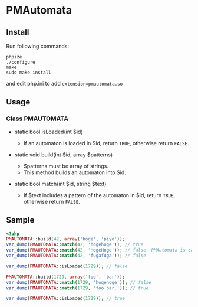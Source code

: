 # PMAutomata

## Install

Run following commands:
~~~
phpize
./configure
make
sudo make install
~~~

and edit php.ini to add `extension=pmautomata.so`

## Usage

### Class PMAUTOMATA

 * static bool isLoaded(int $id)
   * If an automaton is loaded in $id, return `TRUE`, otherwise return `FALSE`.

 * static void build(int $id, array $patterns)
   * $patterns must be array of strings.
   * This method builds an automaton into $id.

 * static bool match(int $id, string $text)
   * If $text includes a pattern of the automaton in $id, return `TRUE`, otherwise return `FALSE`.

## Sample

```php
<?php
PMAUTOMATA::build(42, array('hoge', 'piyo'));
var_dump(PMAUTOMATA::match(42, 'hogehoge')); // true
var_dump(PMAUTOMATA::match(42, 'HogeHoge')); // false, PMAutomata is case-sensitive.
var_dump(PMAUTOMATA::match(42, 'fugafuga')); // false

var_dump(PMAUTOMATA::isLoaded(1729)); // false

PMAUTOMATA::build(1729, array('foo', 'bar'));
var_dump(PMAUTOMATA::match(1729, 'hogehoge')); // false
var_dump(PMAUTOMATA::match(1729, 'foo bar.')); // true

var_dump(PMAUTOMATA::isLoaded(1729)); // true
```
